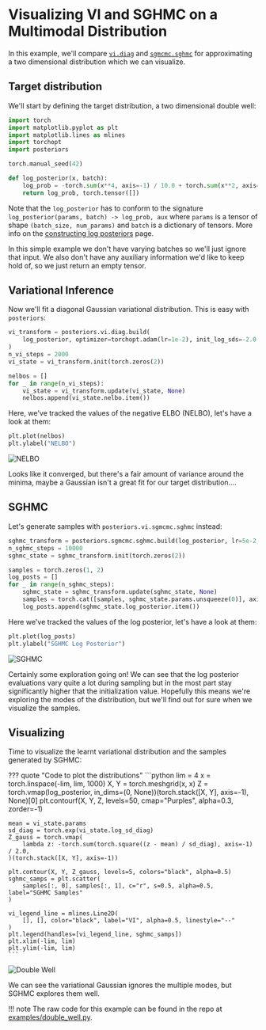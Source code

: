 # Visualizing VI and SGHMC on a Multimodal Distribution

In this example, we'll compare [`vi.diag`](/api/vi/diag) and [`sgmcmc.sghmc`](/api/sgmcmc/sghmc)
for approximating a two dimensional distribution which we can visualize.

## Target distribution

We'll start by defining the target distribution, a two dimensional double well:

```python
import torch
import matplotlib.pyplot as plt
import matplotlib.lines as mlines
import torchopt
import posteriors

torch.manual_seed(42)

def log_posterior(x, batch):
    log_prob = -torch.sum(x**4, axis=-1) / 10.0 + torch.sum(x**2, axis=-1)
    return log_prob, torch.tensor([])
```

Note that the `log_posterior` has to conform to the signature `log_posterior(params, batch) -> log_prob, aux` where `params` is a tensor of shape `(batch_size, num_params)` and 
`batch` is a dictionary of tensors. More info on the
[constructing log posteriors](../log_posteriors.md) page.

In this simple example we don't have varying batches so we'll just ignore that input.
We also don't have any auxiliary information we'd like to keep hold of, so we just
return an empty tensor.


## Variational Inference

Now we'll fit a diagonal Gaussian variational distribution. This is easy with `posteriors`:

```python
vi_transform = posteriors.vi.diag.build(
    log_posterior, optimizer=torchopt.adam(lr=1e-2), init_log_sds=-2.0
)
n_vi_steps = 2000
vi_state = vi_transform.init(torch.zeros(2))

nelbos = []
for _ in range(n_vi_steps):
    vi_state = vi_transform.update(vi_state, None)
    nelbos.append(vi_state.nelbo.item())
```

Here, we've tracked the values of the negative ELBO (NELBO), let's have a look at them:

```python
plt.plot(nelbos)
plt.ylabel("NELBO")
```

![NELBO](https://storage.googleapis.com/posteriors/double_well_nelbo.png)

Looks like it converged, but there's a fair amount of variance around the minima,
maybe a Gaussian isn't a great fit for our target distribution....


## SGHMC

Let's generate samples with `posteriors.vi.sgmcmc.sghmc` instead:

```python
sghmc_transform = posteriors.sgmcmc.sghmc.build(log_posterior, lr=5e-2, alpha=1.0)
n_sghmc_steps = 10000
sghmc_state = sghmc_transform.init(torch.zeros(2))

samples = torch.zeros(1, 2)
log_posts = []
for _ in range(n_sghmc_steps):
    sghmc_state = sghmc_transform.update(sghmc_state, None)
    samples = torch.cat([samples, sghmc_state.params.unsqueeze(0)], axis=0)
    log_posts.append(sghmc_state.log_posterior.item())
```

Here we've tracked the values of the log posterior, let's have a look at them:

```python
plt.plot(log_posts)
plt.ylabel("SGHMC Log Posterior")
```

![SGHMC](https://storage.googleapis.com/posteriors/double_well_sghmc_log_post.png)

Certainly some exploration going on! We can see that the log posterior evaluations vary
quite a lot during sampling but in the most part stay significantly higher that the
initialization value. Hopefully this means we're exploring the modes of the distribution,
but we'll find out for sure when we visualize the samples.


## Visualizing

Time to visualize the learnt variational distribution and the samples generated by SGHMC:

??? quote "Code to plot the distributions"
    ```python
    lim = 4
    x = torch.linspace(-lim, lim, 1000)
    X, Y = torch.meshgrid(x, x)
    Z = torch.vmap(log_posterior, in_dims=(0, None))(torch.stack([X, Y], axis=-1), None)[0]
    plt.contourf(X, Y, Z, levels=50, cmap="Purples", alpha=0.3, zorder=-1)

    mean = vi_state.params
    sd_diag = torch.exp(vi_state.log_sd_diag)
    Z_gauss = torch.vmap(
        lambda z: -torch.sum(torch.square((z - mean) / sd_diag), axis=-1) / 2.0,
    )(torch.stack([X, Y], axis=-1))

    plt.contour(X, Y, Z_gauss, levels=5, colors="black", alpha=0.5)
    sghmc_samps = plt.scatter(
        samples[:, 0], samples[:, 1], c="r", s=0.5, alpha=0.5, label="SGHMC Samples"
    )

    vi_legend_line = mlines.Line2D(
        [], [], color="black", label="VI", alpha=0.5, linestyle="--"
    )
    plt.legend(handles=[vi_legend_line, sghmc_samps])
    plt.xlim(-lim, lim)
    plt.ylim(-lim, lim)
    ```

![Double Well](https://storage.googleapis.com/posteriors/double_well_compare.png)

We can see the variational Gaussian ignores the multiple modes, 
but SGHMC explores them well.

!!! note
    The raw code for this example can be found in the repo at [examples/double_well.py](https://github.com/normal-computing/posteriors/blob/main/examples/double_well.py).

